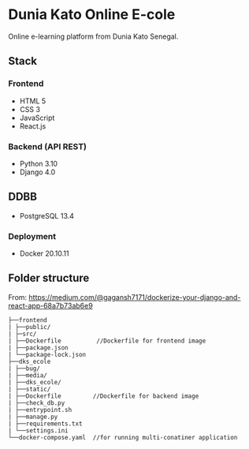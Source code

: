 # Dunia Kato Online E-cole
Online e-learning platform from Dunia Kato Senegal.

## Stack

### Frontend
- HTML 5
- CSS 3
- JavaScript
- React.js

### Backend (API REST)
- Python 3.10
- Django 4.0

## DDBB
- PostgreSQL 13.4

### Deployment
- Docker 20.10.11

## Folder structure
From: https://medium.com/@gagansh7171/dockerize-your-django-and-react-app-68a7b73ab6e9
```
├──frontend  
| ├──public/   
| ├─src/  
| ├──Dockerfile          //Dockerfile for frontend image  
| ├──package.json  
| └──package-lock.json  
├──dks_ecole  
| ├──bug/  
| ├──media/  
| ├──dks_ecole/  
| ├──static/  
| ├──Dockerfile         //Dockerfile for backend image  
| ├──check_db.py  
| ├──entrypoint.sh  
| ├──manage.py  
| ├──requirements.txt  
| └──settings.ini  
└──docker-compose.yaml  //for running multi-conatiner application
```
